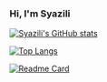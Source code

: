 ### Hi, I'm Syazili

<!--**syazilijuhari/syazilijuhari** is a ✨ _special_ ✨ repository because its `README.md` (this file) appears on your GitHub profile.-->

[![Syazili's GitHub stats](https://github-readme-stats.vercel.app/api?username=syazilijuhari&show_icons=true&theme=midnight-purple&custom_title=Syazili's+GitHub+Stats)](https://github.com/syazilijuhari/github-readme-stats) 


[![Top Langs](https://github-readme-stats.vercel.app/api/top-langs/?username=syazilijuhari&layout=compact&theme=midnight-purple&card_width=445&langs_count=6)](https://github.com/syazilijuhari/github-readme-stats)


[![Readme Card](https://github-readme-stats.vercel.app/api/pin/?username=syazilijuhari&theme=midnight-purple&card_width=445&repo=syazilijuhari.github.io)](https://github.com/syazilijuhari/syazilijuhari.github.io)



<!--Here are some ideas to get you started:

- 🔭 I’m currently working on ...
- 🌱 I’m currently learning ...
- 👯 I’m looking to collaborate on ...
- 🤔 I’m looking for help with ...
- 💬 Ask me about ...
- 📫 How to reach me: ...
- 😄 Pronouns: ...
- ⚡ Fun fact: ...
-->

